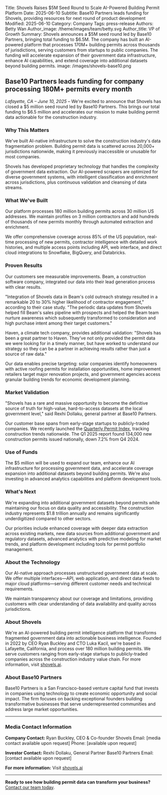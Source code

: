 Title: Shovels Raises $5M Seed Round to Scale AI-Powered Building Permit Platform
Date: 2025-06-10
Subtitle: Base10 Partners leads funding for Shovels, providing resources for next round of product development
Modified: 2025-06-10
Category: Company
Tags: press-release
Authors: Betty Wan
Author_image: /theme/images/team/betty.svg
Author_title: VP of Growth
Summary: Shovels announces a $5M seed round led by Base10 Partners, bringing total funding to $6.5M. The company has built an AI-powered platform that processes 170M+ building permits across thousands of jurisdictions, serving customers from startups to public companies. The funding will accelerate expansion of their government data infrastructure, enhance AI capabilities, and extend coverage into additional datasets beyond building permits.
image: /images/shovels-base10.png


## Base10 Partners leads funding for company processing 180M+ permits every month

*Lafayette, CA – June 10, 2025* – We're excited to announce that Shovels has closed a $5 million seed round led by Base10 Partners. This brings our total funding to $6.5 million and accelerates our mission to make building permit data actionable for the construction industry.

### Why This Matters

We've built AI-native infrastructure to solve the construction industry's data fragmentation problem. Building permit data is scattered across 20,000+ jurisdictions nationwide, making it previously inaccessible or unusable for most companies.

Shovels has developed proprietary technology that handles the complexity of government data extraction. Our AI-powered scrapers are optimized for diverse government systems, with intelligent classification and enrichment across jurisdictions, plus continuous validation and cleansing of data streams.

### What We've Built

Our platform processes 180 million building permits across 30 million US addresses. We maintain profiles on 3 million contractors and add hundreds of thousands of new permits monthly through automated extraction and enrichment.

We offer comprehensive coverage across 85% of the US population, real-time processing of new permits, contractor intelligence with detailed work histories, and multiple access points including API, web interface, and direct cloud integrations to Snowflake, BigQuery, and Databricks.

### Proven Results

Our customers see measurable improvements. Beam, a construction software company, integrated our data into their lead generation process with clear results.

"Integration of Shovels data in Beam's cold outreach strategy resulted in a remarkable 20 to 30% higher likelihood of contractor engagement," according to their case study. "The periodic data updates from Shovels helped fill Beam's sales pipeline with prospects and helped the Beam team nurture awareness which subsequently transformed to consideration and high purchase intent among their target customers."

Haven, a climate tech company, provides additional validation: "Shovels has been a great partner to Haven. They've not only provided the permit data we were looking for in a timely manner, but have worked to understand our strategy so they can be a partner in achieving results rather than just a source of raw data."

Our data enables precise targeting: solar companies identify homeowners with active roofing permits for installation opportunities, home improvement retailers target major renovation projects, and government agencies access granular building trends for economic development planning.

### Market Validation

"Shovels has a rare and massive opportunity to become the definitive source of truth for high-value, hard-to-access datasets at the local government level," said Rexhi Dollaku, general partner at Base10 Partners.

Our customer base spans from early-stage startups to publicly-traded companies. We recently launched the [Quarterly Permit Index](https://www.shovels.ai/blog/shovels-quarterly-permit-index-q1-2025/), tracking construction trends nationwide. The Q1 2025 report found 134,000 new construction permits issued nationally, down 7.2% from Q4 2024.

### Use of Funds

The $5 million will be used to expand our team, enhance our AI infrastructure for processing government data, and accelerate coverage expansion into additional datasets beyond building permits. We're also investing in advanced analytics capabilities and platform development tools.

### What's Next

We're expanding into additional government datasets beyond permits while maintaining our focus on data quality and accessibility. The construction industry represents $1.8 trillion annually and remains significantly underdigitized compared to other sectors.

Our priorities include enhanced coverage with deeper data extraction across existing markets, new data sources from additional government and regulatory datasets, advanced analytics with predictive modeling for market trends, and platform development including tools for permit portfolio management.

### About the Technology

Our AI-native approach processes unstructured government data at scale. We offer multiple interfaces—API, web application, and direct data feeds to major cloud platforms—serving different customer needs and technical requirements.

We maintain transparency about our coverage and limitations, providing customers with clear understanding of data availability and quality across jurisdictions.

### About Shovels

We're an AI-powered building permit intelligence platform that transforms fragmented government data into actionable business intelligence. Founded in 2022 by CEO Ryan Buckley and CTO Luka Kacil, we're based in Lafayette, California, and process over 180 million building permits. We serve customers ranging from early-stage startups to publicly-traded companies across the construction industry value chain. For more information, visit [shovels.ai](https://shovels.ai/).

### About Base10 Partners

Base10 Partners is a San Francisco-based venture capital fund that invests in companies using technology to create economic opportunity and social impact. The firm focuses on backing exceptional founders building transformative businesses that serve underrepresented communities and address large market opportunities.

---

### Media Contact Information

**Company Contact:** Ryan Buckley, CEO & Co-founder Shovels Email: \[media contact available upon request\] Phone: \[available upon request\]

**Investor Contact:** Rexhi Dollaku, General Partner Base10 Partners Email: \[contact available upon request\]

**For more information:** Visit [shovels.ai](https://shovels.ai/)

---

**Ready to see how building permit data can transform your business?** [Contact our team today](https://shovels.ai/contact).